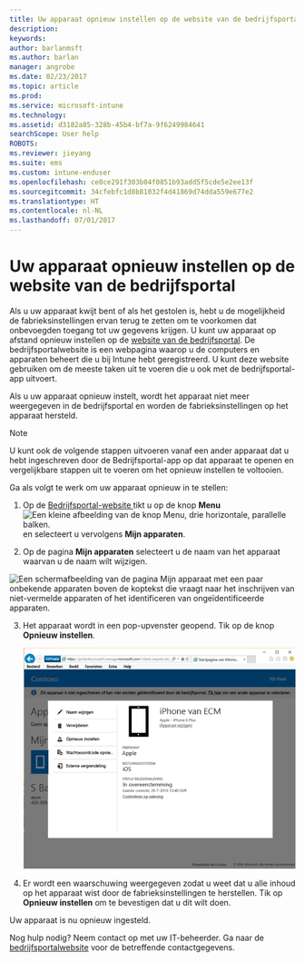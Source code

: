 ```yaml
---
title: Uw apparaat opnieuw instellen op de website van de bedrijfsportal | Microsoft Docs
description: 
keywords: 
author: barlanmsft
ms.author: barlan
manager: angrobe
ms.date: 02/23/2017
ms.topic: article
ms.prod: 
ms.service: microsoft-intune
ms.technology: 
ms.assetid: d3182a85-328b-45b4-bf7a-9f6249984641
searchScope: User help
ROBOTS: 
ms.reviewer: jieyang
ms.suite: ems
ms.custom: intune-enduser
ms.openlocfilehash: ce0ce291f303b04f0851b93add5f5cde5e2ee13f
ms.sourcegitcommit: 34cfebfc1d8b81032f4d41869d74dda559e677e2
ms.translationtype: HT
ms.contentlocale: nl-NL
ms.lasthandoff: 07/01/2017
---
```

# <a name="reset-your-device-from-the-company-portal-website"></a>Uw apparaat opnieuw instellen op de website van de bedrijfsportal

Als u uw apparaat kwijt bent of als het gestolen is, hebt u de mogelijkheid de fabrieksinstellingen ervan terug te zetten om te voorkomen dat onbevoegden toegang tot uw gegevens krijgen. U kunt uw apparaat op afstand opnieuw instellen op de [website van de bedrijfsportal](http://portal.manage.microsoft.com). De bedrijfsportalwebsite is een webpagina waarop u de computers en apparaten beheert die u bij Intune hebt geregistreerd. U kunt deze website gebruiken om de meeste taken uit te voeren die u ook met de bedrijfsportal-app uitvoert.

Als u uw apparaat opnieuw instelt, wordt het apparaat niet meer weergegeven in de bedrijfsportal en worden de fabrieksinstellingen op het apparaat hersteld.

> [!Note]
> U kunt ook de volgende stappen uitvoeren vanaf een ander apparaat dat u hebt ingeschreven door de Bedrijfsportal-app op dat apparaat te openen en vergelijkbare stappen uit te voeren om het opnieuw instellen te voltooien. 

Ga als volgt te werk om uw apparaat opnieuw in te stellen:

1.  Op de [Bedrijfsportal-website ](http://portal.manage.microsoft.com) tikt u op de knop __Menu__ ![Een kleine afbeelding van de knop Menu, drie horizontale, parallelle balken.](/Intune/whats-new/media/CP_hamburger_menu.png) en selecteert u vervolgens __Mijn apparaten__.

2. Op de pagina __Mijn apparaten__ selecteert u de naam van het apparaat waarvan u de naam wilt wijzigen.

  ![Een schermafbeelding van de pagina Mijn apparaat met een paar onbekende apparaten boven de koptekst die vraagt naar het inschrijven van niet-vermelde apparaten of het identificeren van ongeïdentificeerde apparaten.](./media/macOS_enroll_002_tap_here_banner.png)

3.  Het apparaat wordt in een pop-upvenster geopend. Tik op de knop **Opnieuw instellen**.

    ![Alle opties voor een geselecteerd apparaat op de Bedrijfsportalwebsite, zoals Naam wijzigen, Verwijderen, Apparaat opnieuw instellen, Wachtwoordcode opnieuw instellen en Extern vergrendelen. ](./media/iwp-screen-with-all-options.png)

4.  Er wordt een waarschuwing weergegeven zodat u weet dat u alle inhoud op het apparaat wist door de fabrieksinstellingen te herstellen. Tik op **Opnieuw instellen** om te bevestigen dat u dit wilt doen.

Uw apparaat is nu opnieuw ingesteld.

Nog hulp nodig? Neem contact op met uw IT-beheerder. Ga naar de [bedrijfsportalwebsite](http://portal.manage.microsoft.com) voor de betreffende contactgegevens.
